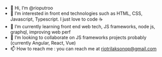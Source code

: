 - 👋 Hi, I’m @rioputroo
- 👀 I’m interested in front end technologies such as HTML, CSS, Javascript, Typescript. I just love to code ☕
- 🌱 I’m currently learning front end web tech, JS frameworks, node js, graphql, improving web perf 
- 💞️ I’m looking to collaborate on JS frameworks projects probably (currently Angular, React, Vue)
- 📫 How to reach me : you can reach me at riotrilaksonop@gmail.com

<!---
rioputroo/rioputroo is a ✨ special ✨ repository because its `README.md` (this file) appears on your GitHub profile.
You can click the Preview link to take a look at your changes.
--->
